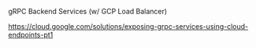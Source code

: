 gRPC Backend Services (w/ GCP Load Balancer)

https://cloud.google.com/solutions/exposing-grpc-services-using-cloud-endpoints-pt1